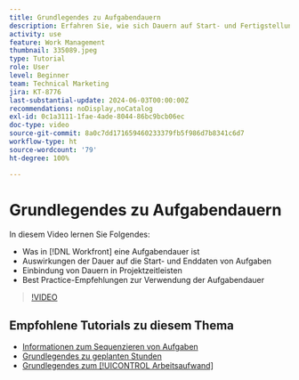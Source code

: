 ```yaml
---
title: Grundlegendes zu Aufgabendauern
description: Erfahren Sie, wie sich Dauern auf Start- und Fertigstellungsdaten von Aufgaben auswirken, wie Dauern in Projektzeitleisten berücksichtigt werden, und lernen Sie einige Best Practices für die Verwendung von Aufgabendauer.
activity: use
feature: Work Management
thumbnail: 335089.jpeg
type: Tutorial
role: User
level: Beginner
team: Technical Marketing
jira: KT-8776
last-substantial-update: 2024-06-03T00:00:00Z
recommendations: noDisplay,noCatalog
exl-id: 0c1a3111-1fae-4ade-8044-86bc9bcb06ec
doc-type: video
source-git-commit: 8a0c7dd171659460233379fb5f986d7b8341c6d7
workflow-type: ht
source-wordcount: '79'
ht-degree: 100%

---
```


# Grundlegendes zu Aufgabendauern

In diesem Video lernen Sie Folgendes:

* Was in [!DNL Workfront] eine Aufgabendauer ist
* Auswirkungen der Dauer auf die Start- und Enddaten von Aufgaben
* Einbindung von Dauern in Projektzeitleisten
* Best Practice-Empfehlungen zur Verwendung der Aufgabendauer

>[!VIDEO](https://video.tv.adobe.com/v/335089/?quality=12&learn=on)

## Empfohlene Tutorials zu diesem Thema

* [Informationen zum Sequenzieren von Aufgaben](/help/manage-work/tasks/learn-to-sequence-tasks.md)
* [Grundlegendes zu geplanten Stunden](/help/manage-work/tasks/understand-planned-hours.md)
* [Grundlegendes zum [!UICONTROL Arbeitsaufwand]](/help/manage-work/tasks/understand-work-effort.md)

